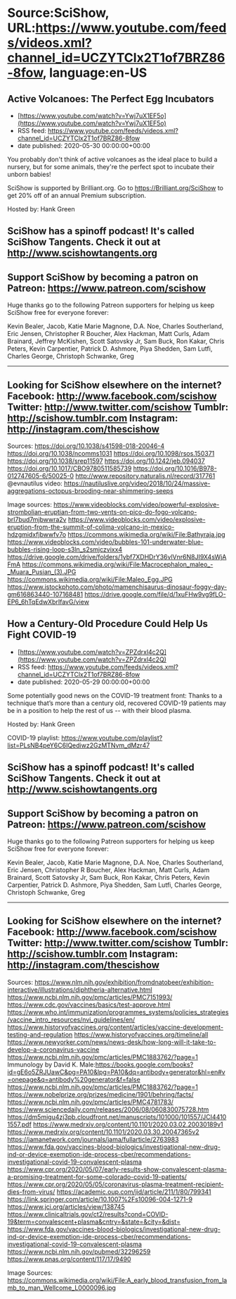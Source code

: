 # Source:SciShow, URL:https://www.youtube.com/feeds/videos.xml?channel_id=UCZYTClx2T1of7BRZ86-8fow, language:en-US

## Active Volcanoes: The Perfect Egg Incubators
 - [https://www.youtube.com/watch?v=Ywj7uX1EF5o](https://www.youtube.com/watch?v=Ywj7uX1EF5o)
 - RSS feed: https://www.youtube.com/feeds/videos.xml?channel_id=UCZYTClx2T1of7BRZ86-8fow
 - date published: 2020-05-30 00:00:00+00:00

You probably don't think of active volcanoes as the ideal place to build a nursery, but for some animals, they're the perfect spot to incubate their unborn babies! 

SciShow is supported by Brilliant.org. Go to https://Brilliant.org/SciShow to get 20% off of an annual Premium subscription. 

Hosted by: Hank Green

SciShow has a spinoff podcast! It's called SciShow Tangents. Check it out at http://www.scishowtangents.org
----------
Support SciShow by becoming a patron on Patreon: https://www.patreon.com/scishow
----------
Huge thanks go to the following Patreon supporters for helping us keep SciShow free for everyone forever:

Kevin Bealer, Jacob, Katie Marie Magnone, D.A. Noe, Charles Southerland, Eric Jensen, Christopher R Boucher, Alex Hackman, Matt Curls, Adam Brainard, Jeffrey McKishen, Scott Satovsky Jr, Sam Buck, Ron Kakar, Chris Peters, Kevin Carpentier, Patrick D. Ashmore, Piya Shedden, Sam Lutfi, Charles George, Christoph Schwanke, Greg

----------
Looking for SciShow elsewhere on the internet?
Facebook: http://www.facebook.com/scishow
Twitter: http://www.twitter.com/scishow
Tumblr: http://scishow.tumblr.com
Instagram: http://instagram.com/thescishow
----------
Sources:
https://doi.org/10.1038/s41598-018-20046-4 
https://doi.org/10.1038/ncomms1031 
https://doi.org/10.1098/rsos.150371 
https://doi.org/10.1038/srep11597
https://doi.org/10.1242/jeb.094037 
https://doi.org/10.1017/CBO9780511585739
https://doi.org/10.1016/B978-012747605-6/50025-0 
http://www.repository.naturalis.nl/record/317761 
@evnautilus video: https://nautiluslive.org/video/2018/10/24/massive-aggregations-octopus-brooding-near-shimmering-seeps

Image sources: 
https://www.videoblocks.com/video/powerful-explosive-strombolian-eruptian-from-two-vents-on-pico-do-fogo-volcano-brl7bud7mjbwwra2v
https://www.videoblocks.com/video/explosive-eruption-from-the-summit-of-colima-volcano-in-mexico-hdzgmidxfjbwwfv7o
https://commons.wikimedia.org/wiki/File:Bathyraja.jpg
https://www.videoblocks.com/video/bubbles-101-underwater-blue-bubbles-rising-loop-s3ln_s2smjczvixx4
https://drive.google.com/drive/folders/1ybf7XDHDrY36vlVnr6N8JI9X4sWjAFmA
https://commons.wikimedia.org/wiki/File:Macrocephalon_maleo_-_Muara_Pusian_(3).JPG
https://commons.wikimedia.org/wiki/File:Maleo_Egg.JPG
https://www.istockphoto.com/photo/mamenchisaurus-dinosaur-foggy-day-gm616863440-107168481
https://drive.google.com/file/d/1xuFHw9vg9fLO-EP6_6hTqEdwXbrIfavG/view

## How a Century-Old Procedure Could Help Us Fight COVID-19
 - [https://www.youtube.com/watch?v=ZPZdrxl4c2Q](https://www.youtube.com/watch?v=ZPZdrxl4c2Q)
 - RSS feed: https://www.youtube.com/feeds/videos.xml?channel_id=UCZYTClx2T1of7BRZ86-8fow
 - date published: 2020-05-29 00:00:00+00:00

Some potentially good news on the COVID-19 treatment front: Thanks to a technique that’s more than a century old, recovered COVID-19 patients may be in a position to help the rest of us -- with their blood plasma.

Hosted by: Hank Green 

COVID-19 playlist: https://www.youtube.com/playlist?list=PLsNB4peY6C6IQediwz2GzMTNvm_dMzr47

SciShow has a spinoff podcast! It's called SciShow Tangents. Check it out at http://www.scishowtangents.org
----------
Support SciShow by becoming a patron on Patreon: https://www.patreon.com/scishow
----------
Huge thanks go to the following Patreon supporters for helping us keep SciShow free for everyone forever:

Kevin Bealer, Jacob, Katie Marie Magnone, D.A. Noe, Charles Southerland, Eric Jensen, Christopher R Boucher, Alex Hackman, Matt Curls, Adam Brainard, Scott Satovsky Jr, Sam Buck, Ron Kakar, Chris Peters, Kevin Carpentier, Patrick D. Ashmore, Piya Shedden, Sam Lutfi, Charles George, Christoph Schwanke, Greg

----------
Looking for SciShow elsewhere on the internet?
Facebook: http://www.facebook.com/scishow
Twitter: http://www.twitter.com/scishow
Tumblr: http://scishow.tumblr.com
Instagram: http://instagram.com/thescishow
----------
Sources:
https://www.nlm.nih.gov/exhibition/fromdnatobeer/exhibition-interactive/illustrations/diphtheria-alternative.html
https://www.ncbi.nlm.nih.gov/pmc/articles/PMC7151993/
https://www.cdc.gov/vaccines/basics/test-approve.html
https://www.who.int/immunization/programmes_systems/policies_strategies/vaccine_intro_resources/nvi_guidelines/en/
https://www.historyofvaccines.org/content/articles/vaccine-development-testing-and-regulation
https://www.historyofvaccines.org/timeline/all
https://www.newyorker.com/news/news-desk/how-long-will-it-take-to-develop-a-coronavirus-vaccine
https://www.ncbi.nlm.nih.gov/pmc/articles/PMC1883762/?page=1
Immunology by David K. Male:https://books.google.com/books?id=gE6o5ZRJUawC&pg=PA10&lpg=PA10&dq=antibody+generator&hl=en#v=onepage&q=antibody%20generator&f=false
https://www.ncbi.nlm.nih.gov/pmc/articles/PMC1883762/?page=1
https://www.nobelprize.org/prizes/medicine/1901/behring/facts/
https://www.ncbi.nlm.nih.gov/pmc/articles/PMC4781783/
https://www.sciencedaily.com/releases/2006/08/060830075728.htm
https://dm5migu4zj3pb.cloudfront.net/manuscripts/101000/101557/JCI44101557.pdf
https://www.medrxiv.org/content/10.1101/2020.03.02.20030189v1
https://www.medrxiv.org/content/10.1101/2020.03.30.20047365v2
https://jamanetwork.com/journals/jama/fullarticle/2763983
https://www.fda.gov/vaccines-blood-biologics/investigational-new-drug-ind-or-device-exemption-ide-process-cber/recommendations-investigational-covid-19-convalescent-plasma
https://www.cpr.org/2020/05/07/early-results-show-convalescent-plasma-a-promising-treatment-for-some-colorado-covid-19-patients/
https://www.cpr.org/2020/05/05/coronavirus-plasma-treatment-recipient-dies-from-virus/
https://academic.oup.com/jid/article/211/1/80/799341
https://link.springer.com/article/10.1007%2Fs10096-004-1271-9
https://www.jci.org/articles/view/138745
https://www.clinicaltrials.gov/ct2/results?cond=COVID-19&term=convalescent+plasma&cntry=&state=&city=&dist=
https://www.fda.gov/vaccines-blood-biologics/investigational-new-drug-ind-or-device-exemption-ide-process-cber/recommendations-investigational-covid-19-convalescent-plasma
https://www.ncbi.nlm.nih.gov/pubmed/32296259
https://www.pnas.org/content/117/17/9490

Image Sources:
https://commons.wikimedia.org/wiki/File:A_early_blood_transfusion_from_lamb_to_man_Wellcome_L0000096.jpg

